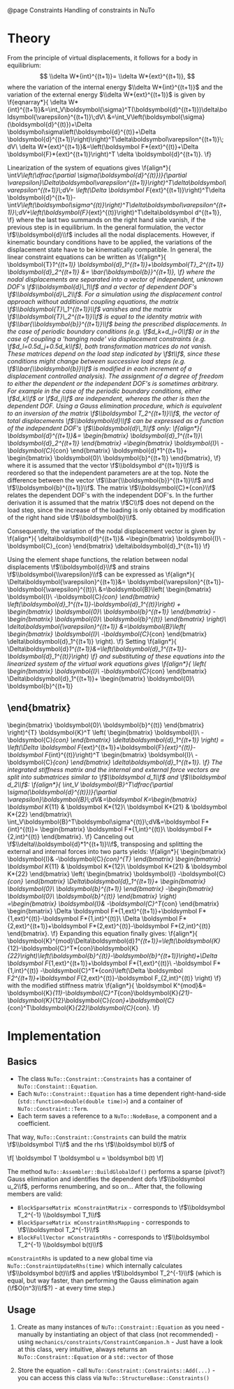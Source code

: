 @page Constraints Handling of constraints in NuTo

# Theory

From the principle of virtual displacements, it follows for a body in equilibrium:
$$
\\delta W*{int}^{(t+1)}= \\delta W*{ext}^{(t+1)},
$$
where the variation of the internal energy $\\delta W*{int}^{(t+1)}$ and the variation of the external energy $\\delta W*{ext}^{(t+1)}$ is given by
\\f{eqnarray\*}{
\\delta W*{int}^{(t+1)}&=\\int_V\\boldsymbol{\\sigma}^T(\\boldsymbol{d}^{(t+1)})\\delta\\boldsymbol{\\varepsilon}^{(t+1)}\\;dV\\
&=\\int_V\\left(\\boldsymbol{\\sigma}(\\boldsymbol{d}^{(t)})+\\Delta \\boldsymbol\\sigma\\left(\\boldsymbol{d}^{(t)}+\\Delta \\boldsymbol{d}^{(t+1)}\\right)\\right)^T\\delta\\boldsymbol\\varepsilon^{(t+1)}\\;dV\\
\\delta W*{ext}^{(t+1)}&=\\left(\\boldsymbol F*{ext}^{(t)}+\\Delta \\boldsymbol{F}*{ext}^{(t+1)}\\right)^T \\delta \\boldsymbol{d}^{(t+1)}.
\\f}

Linearization of the system of equations gives
\\f{align*}{
\\int*V\\left(\\dfrac{\\partial \\sigma(\\boldsymbol{d}^{(t)})}{\\partial \\varepsilon}\\Delta\\boldsymbol\\varepsilon^{(t+1)}\\right)^T\\delta\\boldsymbol\\varepsilon^{(t+1)}\\;dV=
\\left(\\Delta \\boldsymbol F*{ext}^{(t+1)}\\right)^T\\delta \\boldsymbol{d}^{(t+1)}-\\int*V\\left(\\boldsymbol\\sigma^{(t)}\\right)^T\\delta\\boldsymbol\\varepsilon^{(t+1)}\\;dV+\\left(\\boldsymbol{F}*{ext}^{(t)}\\right)^T\\delta\\boldsymbol d^{(t+1)},
\\f}
where the last two summands on the right hand side vanish, if the previous step is in equilibrium. 
In the general formulation, the vector \\f$\\boldsymbol{d}\\f$ includes all the nodal displacements. However, if kinematic boundary conditions have to be applied, the variations of the displacement state have to be kinematically compatible. In general, the linear constraint equations can be written as
\\f{align*}{ 
\\boldsymbol{T}*1^{(t+1)} \\boldsymbol{d}\_1^{(t+1)}+\\boldsymbol{T}\_2^{(t+1)} \\boldsymbol{d}\_2^{(t+1)} &= \\bar{\\boldsymbol{b}}^{(t+1)},
\\f}
where the nodal displacements are separated into a vector of independent, unknown DOF's \\f$\\boldsymbol{d}\_1\\f$ and a vector of dependent DOF's \\f$\\boldsymbol{d}\_2\\f$. For a simulation using the displacement control approach without additional coupling equations, the matrix \\f$\\boldsymbol{T}\_1^{(t+1)}\\f$ vanishes and the matrix \\f$\\boldsymbol{T}\_2^{(t+1)}\\f$ is equal to the identity matrix with \\f$\\bar{\\boldsymbol{b}}^{(t+1)}\\f$ being the prescribed displacements. In the case of periodic boundary conditions (e.g. \\f$d_k+d_j=0\\f$) or in the case of coupling a 'hanging node' via displacement constraints (e.g. \\f$d_l=0.5d_j+0.5d_k\\f$), both transformation matrices do not vanish. These matrices depend on the load step indicated by \\f$t\\f$, since these conditions might change between successive load steps (e.g. \\f$\\bar{\\boldsymbol{b}}\\f$ is modified in each increment of a displacement controlled analysis). The assignment of a degree of freedom to either the dependent or the independent DOF's is sometimes arbitrary. For example in the case of the periodic boundary conditions, either \\f$d_k\\f$ or \\f$d_j\\f$ are independent, whereas the other is then the dependent DOF. Using a Gauss elimination procedure, which is equivalent to an inversion of the matrix \\f$\\boldsymbol T_2^{(t+1)}\\f$, the vector of total displacements \\f$\\boldsymbol{d}\\f$ can be expressed as a function of the independent DOF's \\f$\\boldsymbol{d}\_1\\f$ only:
\\f{align\*}{
 \\boldsymbol{d}^{(t+1)}&=
\\begin{bmatrix}
 \\boldsymbol{d}\_1^{(t+1)}\\
 \\boldsymbol{d}\_2^{(t+1)}
\\end{bmatrix}
 =\\begin{bmatrix}
                         \\boldsymbol{I}\\
                         \-\\boldsymbol{C}*{con}
  \\end{bmatrix}
 \\boldsymbol{d}*1^{(t+1)}+
 \\begin{bmatrix}
  \\boldsymbol{0}\\
  \\boldsymbol{b}^{(t+1)}
 \\end{bmatrix},
\\f}
where it is assumed that the vector \\f$\\boldsymbol d^{(t+1)}\\f$ is reordered so that the independent parameters are at the top. Note the difference between the vector \\f$\\bar{\\boldsymbol{b}}^{(t+1)}\\f$  and \\f$\\boldsymbol{b}^{(t+1)}\\f$. The matrix \\f$\\boldsymbol{C}*{con}\\f$ relates the dependent DOF's with the independent DOF's. In the further derivation it is assumed that the matrix \\f$C\\f$ does not depend on the load step, since the increase of the loading is only obtained by modification of the right hand side \\f$\\boldsymbol{b}\\f$.

Consequently, the variation of the nodal displacement vector is given by
\\f{align\*}{
\\delta\\boldsymbol{d}^{(t+1)}&
=\\begin{bmatrix}
                        \\boldsymbol{I}\\
                        \-\\boldsymbol{C}\_{con}
 \\end{bmatrix}
\\delta\\boldsymbol{d}\_1^{(t+1)}
\\f}

Using the element shape functions, the relation between nodal displacements \\f$\\boldsymbol{d}\\f$ and strains \\f$\\boldsymbol{\\varepsilon}\\f$ can be expressed as
\\f{align*}{
 \\Delta\\boldsymbol{\\varepsilon}^{(t+1)}&=
 \\boldsymbol{\\varepsilon}^{(t+1)}- \\boldsymbol{\\varepsilon}^{(t)}\\
&=\\boldsymbol{B}\\left(
\\begin{bmatrix}
\\boldsymbol{I}\\
\-\\boldsymbol{C}*{con}
\\end{bmatrix}
\\left(\\boldsymbol{d}\_1^{(t+1)}-\\boldsymbol{d}\_1^{(t)}\\right)
\+
\\begin{bmatrix}
\\boldsymbol{0}\\
\\boldsymbol{b}^{(t+1)}
\\end{bmatrix}
\-\\begin{bmatrix}
\\boldsymbol{0}\\
\\boldsymbol{b}^{(t)}
\\end{bmatrix}
\\right)\\
\\delta\\boldsymbol{\\varepsilon}^{(t+1)}
&=\\boldsymbol{B}\\left(
\\begin{bmatrix}
\\boldsymbol{I}\\
\-\\boldsymbol{C}*{con}
\\end{bmatrix}
\\delta\\boldsymbol{d}\_1^{(t+1)}
\\right).
\\f}
Setting
\\f{align*}{
\\Delta\\boldsymbol{d}*1^{(t+1)}&=\\left(\\boldsymbol{d}\_1^{(t+1)}-\\boldsymbol{d}\_1^{(t)}\\right)
\\f}
 and substituting of these equations into the linearized system of the virtual work equations gives
\\f{align\*}{
\\left(
\\begin{bmatrix}
\\boldsymbol{I}\\
\-\\boldsymbol{C}*{con}
\\end{bmatrix}
\\Delta\\boldsymbol{d}\_1^{(t+1)}+
\\begin{bmatrix}
\\boldsymbol{0}\\
\\boldsymbol{b}^{(t+1)}

## \\end{bmatrix}

\\begin{bmatrix}
\\boldsymbol{0}\\
\\boldsymbol{b}^{(t)}
\\end{bmatrix}
\\right)^{T}
\\boldsymbol{K}^T
\\left(
\\begin{bmatrix}
\\boldsymbol{I}\\
\-\\boldsymbol{C}*{con}
\\end{bmatrix}
\\delta\\boldsymbol{d}\_1^{(t+1)}
\\right)
= \\left(\\Delta \\boldsymbol F*{ext}^{(t+1)}+\\boldsymbol{F}*{ext}^{(t)}-\\boldsymbol F*{int}^{(t)}\\right)^T \\begin{bmatrix}
                        \\boldsymbol{I}\\
                        \-\\boldsymbol{C}*{con}
 \\end{bmatrix}
\\delta\\boldsymbol{d}\_1^{(t+1)}.
\\f}
The integrated stiffness matrix and the internal and external force vectors are split into submatrices similar to \\f$\\boldsymbol d_1\\f$ and \\f$\\boldsymbol d_2\\f$:
\\f{align\*}{
\\int_V \\boldsymbol{B}^T\\dfrac{\\partial \\sigma(\\boldsymbol{d}^{(t)})}{\\partial \\varepsilon}\\boldsymbol{B}\\;dV&=\\boldsymbol K=\\begin{bmatrix}
  \\boldsymbol K*{11} &  \\boldsymbol K*{12}\\
   \\boldsymbol K*{21} &   \\boldsymbol K*{22}                                                                  \\end{bmatrix}\\
\\int_V\\boldsymbol{B}^T\\boldsymbol\\sigma^{(t)}\\;dV&=\\boldsymbol F*{int}^{(t)}=
\\begin{bmatrix}
\\boldsymbol F*{1,int}^{(t)}\\
\\boldsymbol F*{2,int}^{(t)}
\\end{bmatrix}.
\\f}
Canceling out \\f$\\delta\\boldsymbol{d}*1^{(t+1)}\\f$, transposing and splitting the external and internal forces into two parts yields:
\\f{align\*}{
\\begin{bmatrix}
\\boldsymbol{I}&
\-\\boldsymbol{C}*{con}^{T}
\\end{bmatrix}
\\begin{bmatrix}
  \\boldsymbol K*{11} &  \\boldsymbol K*{12}\\
   \\boldsymbol K*{21} &   \\boldsymbol K*{22}
\\end{bmatrix}
\\left(
\\begin{bmatrix}
\\boldsymbol{I}
\-\\boldsymbol{C}*{con}
\\end{bmatrix}
\\Delta\\boldsymbol{d}\_1^{(t+1)}+
\\begin{bmatrix}
\\boldsymbol{0}\\
\\boldsymbol{b}^{(t+1)}
\\end{bmatrix}
\-\\begin{bmatrix}
\\boldsymbol{0}\\
\\boldsymbol{b}^{(t)}
\\end{bmatrix}
\\right)
=\\begin{bmatrix}
                        \\boldsymbol{I}&
                        \-\\boldsymbol{C}^T*{con}
 \\end{bmatrix}
\\begin{bmatrix}
\\Delta \\boldsymbol F*{1,ext}^{(t+1)}+\\boldsymbol F*{1,ext}^{(t)}-\\boldsymbol F*{1,int}^{(t)}\\
\\Delta \\boldsymbol F*{2,ext}^{(t+1)}+\\boldsymbol F*{2,ext}^{(t)}-\\boldsymbol F*{2,int}^{(t)} 
\\end{bmatrix}.
\\f}
Expanding this equation finally gives:
\\f{align*}{
\\boldsymbol{K}^{mod}\\Delta\\boldsymbol{d}*1^{(t+1)}=\\left(\\boldsymbol{K}*{12}-\\boldsymbol{C}^T*{con}\\boldsymbol{K}*{22}\\right)\\left(\\boldsymbol{b}^{(t)}-\\boldsymbol{b}^{(t+1)}\\right)+\\Delta \\boldsymbol F*{1,ext}^{(t+1)}+\\boldsymbol F*{1,ext}^{(t)}\\
\-\\boldsymbol F*{1,int}^{(t)}
\-\\boldsymbol{C}^T*{con}\\left(\\Delta \\boldsymbol F*2^{(t+1)}+\\boldsymbol F*{2,ext}^{(t)}-\\boldsymbol F\_{2,int}^{(t)}
\\right)
\\f}
with the modified stiffness matrix
\\f{align*}{
\\boldsymbol K^{mod}&= \\boldsymbol{K}*{11}-\\boldsymbol{C}^T*{con}\\boldsymbol{K}*{21}-\\boldsymbol{K}*{12}\\boldsymbol{C}*{con}+\\boldsymbol{C}*{con}^T\\boldsymbol{K}*{22}\\boldsymbol{C}*{con}.
\\f}

# Implementation

## Basics

- The class `NuTo::Constraint::Constraints` has a container of `NuTo::Constaint::Equation`. 
- Each `NuTo::Constraint::Equation` has a time dependent right-hand-side (`std::function<double(double time)>`) and a container of `NuTo::Constraint::Term`. 
- Each term saves a reference to a `NuTo::NodeBase`, a component and a coefficient.

That way, `NuTo::Constraint::Constraints` can build the matrix \\f$\\boldsymbol T\\f$ and the rhs \\f$\\boldsymbol b\\f$ of

\\f[
\boldsymbol T \boldsymbol u = \boldsymbol b(t)
\f]

The method `NuTo::Assembler::BuildGlobalDof()` performs a sparse (pivot?) Gauss elimination and identifies the dependent dofs \\f$\\boldsymbol u_2\\f$, performs renumbering, and so on... After that, the following members are valid:

- `BlockSparseMatrix mConstraintMatrix` - corresponds to \\f$\\boldsymbol T_2^{-1} \\boldsymbol T_1\\f$
- `BlockSparseMatrix mConstraintRhsMapping` - corresponds to \\f$\\boldsymbol T_2^{-1}\\f$
- `BlockFullVector mConstraintRhs` - corresponds to \\f$\\boldsymbol T_2^{-1} \\boldsymbol b(t)\\f$

`mConstraintRhs` is updated to a new global time via `NuTo::ConstraintUpdateRhs(time)` which internally calculates \\f$\\boldsymbol b(t)\\f$ and applies \\f$\\boldsymbol T_2^{-1}\\f$ (which is equal, but way faster, than performing the Gauss elimination again (\\f$O(n^3)\\f$?) - at every time step.)

## Usage

1) Create as many instances of `NuTo::Constraint::Equation` as you need
    \- manually by instantiating an object of that class (not recommended)
    \- using `mechanics/constraints/ConstraintCompanion.h`
        \- Just have a look at this class, very intuitive, always returns an `NuTo::Constraint::Equation` or a `std::vector` of those

2) Store the equation
    \- call `NuTo::Constraint::Constraints::Add(...)`
    \- you can access this class via `NuTo::StructureBase::Constraints()`
